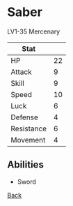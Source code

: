 # Saber

LV1-35 Mercenary

| Stat       | <!-- --> |
| ---------- | -------- |
| HP         | 22       |
| Attack     | 9        |
| Skill      | 9        |
| Speed      | 10       |
| Luck       | 6        |
| Defense    | 4        |
| Resistance | 6        |
| Movement   | 4        |

## Abilities

- Sword

[Back](README.md)
